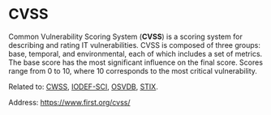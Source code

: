 # CVSS

Common Vulnerability Scoring System (**CVSS**) is a scoring system for describing and rating IT vulnerabilities.
CVSS is composed of three groups: base, temporal, and environmental, each of which includes a set of metrics.
The base score has the most significant influence on the final score.
Scores range from 0 to 10, where 10 corresponds to the most critical vulnerability.

Related to:
[CWSS](./CWSS.md "CWSS"),
[IODEF-SCI](../ReportingFormats/IODEF-SCI.md "IODEF-SCI"),
[OSVDB](../Enumerations/OSVDB.md "OSVDB"),
[STIX](../ReportingFormats/STIX.md "STIX").

Address: https://www.first.org/cvss/
